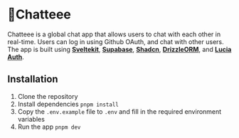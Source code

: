 # 📨Chatteee

Chatteee is a global chat app that allows users to chat with each other in real-time. Users can log in using Github OAuth, and chat with other users. The app is built using **[Sveltekit](https://kit.svelte.dev/)**, **[Supabase](https://supabase.com/)**, **[Shadcn](https://www.shadcn-svelte.com/)**, **[DrizzleORM](https://orm.drizzle.team/)**, and **[Lucia Auth](https://lucia-auth.com/)**.

## Installation

1. Clone the repository
2. Install dependencies
   `pnpm install`
3. Copy the `.env.example` file to `.env` and fill in the required environment variables
4. Run the app
   `pnpm dev`

